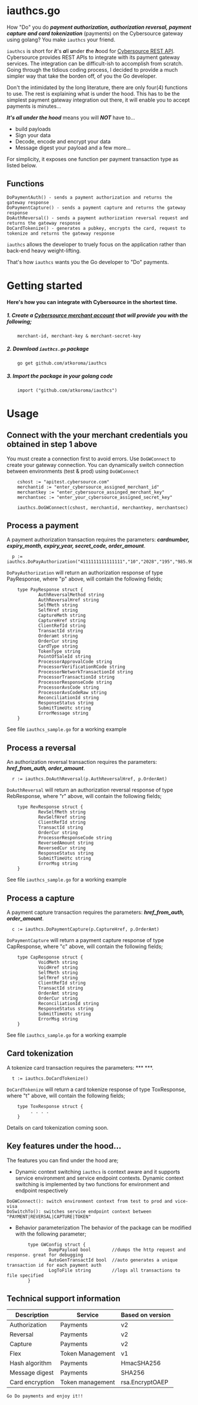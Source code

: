 # iauthcs.go
How "Do" you do ***payment authorization, authorization reversal, payment capture and card tokenization*** (payments) on the Cybersource gateway using golang? 
You make ````iauthcs```` your friend.

```iauthcs``` is short for ***i***t's ***a***ll ***u***nder ***t***he ***h***ood for [Cybersource REST API](https://developer.cybersource.com/api-reference-assets/index.html). 
Cybersource provides REST APIs to integrate with its payment gateway services. The integration can be difficult-ish to accomplish from scratch.
Going through the tidious coding process, I decided to provide a much simpler way that take the borden off, of you the Go developer.

Don't the intimidated by the long literature, there are only four(4) functions to use. The rest is explaining what is under the hood.
This has to be the simplest payment gateway integration out there, it will enable you to accept payments is minutes...

***It's all under the hood*** means you will ***NOT*** have to...
- build payloads
- Sign your data
- Decode, encode and encrypt your data
- Message digest your payload and a few more...

For simplicity, it exposes one function per payment transaction type as listed below.

## Functions ##

``` 
DoPaymentAuth() - sends a payment authorization and returns the gateway response 
DoPaymentCapture() - sends a payment capture and returns the gateway response
DoAuthReversal() - sends a payment authorization reversal request and returns the gateway response
DoCardTokenize() - generates a pubkey, encrypts the card, request to tokenize and returns the gateway response
```
````iauthcs```` allows the developer to truely focus on the application rather than back-end heavy weight-lifting. 

That's how ````iauthcs```` wants you the Go developer to "Do" payments.

# Getting started #
**Here's how you can integrate with Cybersource in the shortest time.**

##### 1. Create a [Cybersource merchant account](https://ebc2.cybersource.com/ebc2/registration/external) that will provide you with the following; #####

        merchant-id, merchant-key & merchant-secret-key

##### 2. Download ```iauthcs.go``` package #####

        go get github.com/atkoroma/iauthcs

##### 3. Import the package in your golang code #####
  
        import ("github.com/atkoroma/iauthcs")

# Usage #


## Connect with the your merchant credentials you obtained in step 1 above ##
You must create a connection first to avoid errors. Use ```DoGWConnect``` to create your gateway connection. 
You can dynamically switch connection between environments (test & prod) using ```DoGWConnect``` 

        cshost := "apitest.cybersource.com"
        merchantid := "enter_cybersource_assigned_merchant_id"
        merchantkey := "enter_cybersource_assinged_merchant_key"
        merchantsec := "enter_your_cybersource_assigned_secret_key"
 
        iauthcs.DoGWConnect(cshost, merchantid, merchantkey, merchantsec)
        
## Process a payment ##
A payment authorization transaction requires the parameters: ***cardnumber, expiry_month, expiry_year, secret_code, order_amount***.

      p := iauthcs.DoPayAuthorization("4111111111111111","10","2028","195","985.90")

```DoPayAuthorization``` will return an authorization response of type PayResponse, where "p" above, will contain the following fields;

        type PayResponse struct {
                AuthReversalMethod string
                AuthReversalHref string
                SelfMeth string
                SelfHref string
                CaptureMeth string
                CaptureHref string
                ClientRefId string
                TransactId string
                Orderamt string
                OrderCur string
                CardType string
                TokenType string
                PointOfSaleId string
                ProcessorApprovalCode string
                ProcessorVerificationRCode string
                ProcessorNetworkTransactionId string
                ProcessorTransactionId string
                ProcessorResponseCode string
                ProcessorAvsCode string
                ProcessorAvsCodeRaw string
                ReconciliationId string
                ResponseStatus string
                SubmitTimeUtc string
                ErrorMessage string
        }

See file ````iauthcs_sample.go```` for a working example

## Process a reversal ##
An authorization reversal transaction requires the parameters: ***href_from_auth, order_amount***.

      r := iauthcs.DoAuthReversal(p.AuthReversalHref, p.OrderAmt)

```DoAuthReversal``` will return an authorization reversal response of type RebResponse, where "r" above, will contain the following fields;

        type RevResponse struct {
                RevSelfMeth string
                RevSelfHref string
                ClientRefId string
                TransactId string
                OrderCur string
                ProcessorResponseCode string
                ReversedAmount string
                ReversedCur string
                ResponseStatus string
                SubmitTimeUtc string
                ErrorMsg string
        }


See file ````iauthcs_sample.go```` for a working example

## Process a capture ##
A payment capture transaction requires the parameters: ***href_from_auth, order_amount***.

      c := iauthcs.DoPaymentCapture(p.CaptureHref, p.OrderAmt)

```DoPaymentCapture``` will return a payment capture response of type CapResponse, where "c" above, will contain the following fields;

        type CapResponse struct {
                VoidMeth string
                VoidHref string
                SelfMeth string
                SelfHref string
                ClientRefId string
                TransactId string
                OrderAmt string
                OrderCur string
                ReconciliationId string
                ResponseStatus string
                SubmitTimeUtc string
                ErrorMsg string
        }
See file ````iauthcs_sample.go```` for a working example


## Card tokenization ##
A tokenize card transaction requires the parameters: *** ***.

      t := iauthcs.DoCardTokenize()

```DoCardTokenize``` will return a card tokenize response of type ToxResponse, where "t" above, will contain the following fields;

        type ToxResponse struct {
             . . . .
        }


Details on card tokenization coming soon.

## Key features under the hood... ##
The features you can find under the hood are;

- Dynamic context switching
```iauthcs``` is context aware and it supports service environment and service endpoint contexts. 
Dynamic context switching is implemented by two functions for environment and endpoint respectively
```
DoGWConnect(): switch environment context from test to prod and vice-visa
DoSwitchTo(): switches service endpoint context between "PAYMENT|REVERSAL|CAPTURE|TOKEN"
```
- Behavior parameterization
The behavior of the package can be modified with the following parameter;
```
        type GWConfig struct {
                DumpPayload bool        //dumps the http request and response. great for debugging
                AutoGenTransactId bool  //auto generates a unique transaction id for each payment auth
                LogToFile string        //logs all transactions to file specified
        }
```



## Technical support information ##

| Description   | Service | Based on version  |
| ------------- | ------------- |---------------|
| Authorization  | Payments  |       v2         |
| Reversal  | Payments  |       v2         |
| Capture  | Payments        |       v2         |
| Flex  | Token Management   |       v1         |
| Hash algorithm  |  Payments  |       HmacSHA256         |
| Message digest  | Payments   |       SHA256         |
| Card encryption  | Token management   |       rsa.EncryptOAEP   |


```
Go Do payments and enjoy it!!
```
